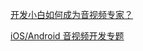 [开发小白如何成为音视频专家？](https://zhuanlan.zhihu.com/p/31717622)

[iOS/Android 音视频开发专题](https://mp.weixin.qq.com/s?__biz=MzI0NzI0NDY2OQ==&mid=2652749899&idx=1&sn=3d24f93e2a12f84e91eb9a3496c3a5a0&scene=21#wechat_redirect)